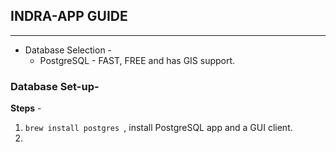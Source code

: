 ## INDRA-APP GUIDE
---

* Database Selection -
    * PostgreSQL - FAST, FREE and has GIS support.

### Database Set-up-
**Steps** -

1. `brew install postgres `, install PostgreSQL app and a GUI client.
2.
